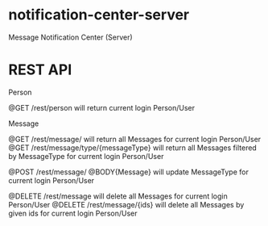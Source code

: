 # notification-center-server
Message Notification Center (Server)

# REST API
Person

@GET    /rest/person will return current login Person/User

Message

@GET    /rest/message/ will return all Messages for current login Person/User
@GET    /rest/message/type/{messageType} will return all Messages filtered by MessageType for current login Person/User

@POST   /rest/message/ @BODY{Message} will update MessageType for current login Person/User

@DELETE   /rest/message will delete all Messages for current login Person/User
@DELETE   /rest/message/{ids} will delete all Messages by given ids for current login Person/User
